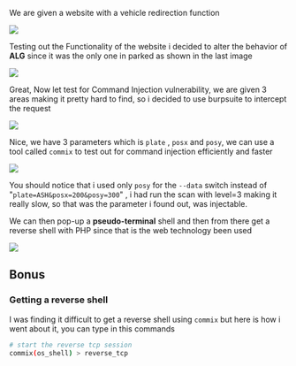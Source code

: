 

We are given a website with a vehicle redirection function

![](https://i.imgur.com/Kiuqe0S.png)



Testing out the Functionality of the website i decided to alter the behavior of **ALG** since it was the only one in parked as shown in the last image

![](https://i.imgur.com/Kr2zaag.png)

Great, Now let test for Command Injection vulnerability, we are given 3 areas making it pretty hard to find, so i decided to use burpsuite to intercept the request


![](https://i.imgur.com/MQkpKvK.png)

Nice, we have 3 parameters which is `plate` , `posx` and `posy`, we can use a tool called `commix` to test out for command injection efficiently and faster

![](https://i.imgur.com/v94cy3d.jpg)
 
You should notice that i used only `posy` for the `--data` switch instead of "`plate=ASH&posx=200&posy=300`" , i had run the scan with level=3 making it really slow, so that was the parameter i found out, was injectable.

We can then pop-up a **pseudo-terminal** shell and then from there get a reverse shell with PHP since that is the web technology been used

![](https://i.imgur.com/0HWZQOq.jpg)


## **Bonus**

### **Getting a reverse shell**

I was finding it difficult to get a reverse shell using `commix` but here is how i went about it, you can type in this commands

```bash
# start the reverse tcp session
commix(os_shell) > reverse_tcp


```

